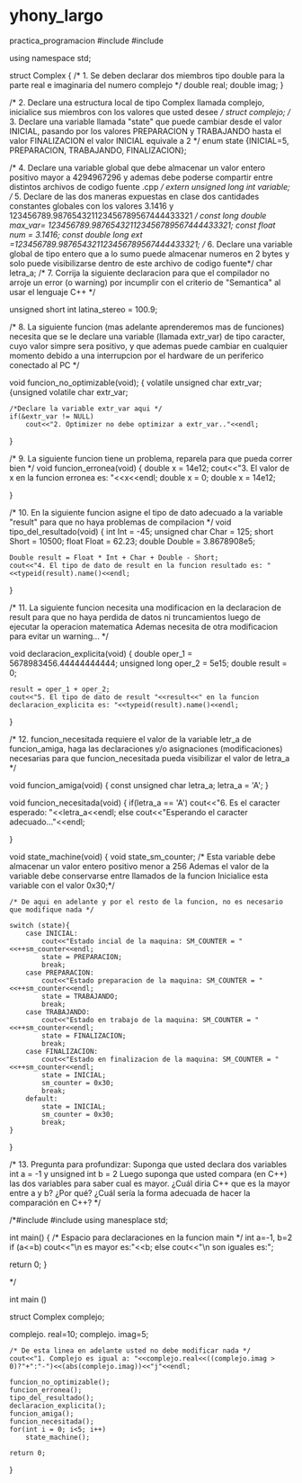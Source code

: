 # yhony_largo
practica_programacion
#include<iostream>
#include<typeinfo>

using namespace std;

struct Complex
{
	/* 1. Se deben declarar dos miembros tipo double para
	la parte real e imaginaria del numero complejo */
	double real;
	double imag;
}

/* 2. Declare una estructura local de tipo Complex llamada complejo, inicialice sus miembros con los
   valores que usted desee */
   struct complejo;
/* 3. Declare una variable llamada "state" que puede cambiar desde el valor
   INICIAL, pasando por los valores PREPARACION y TRABAJANDO hasta el valor FINALIZACION
   el valor INICIAL equivale a 2 */
enum state {INICIAL=5, PREPARACION, TRABAJANDO, FINALIZACION};

/* 4. Declare una variable global que debe almacenar un valor entero positivo mayor a 4294967296
   y ademas debe poderse compartir entre distintos archivos de codigo fuente .cpp */
extern unsigned long int variable;
/* 5. Declare de las dos maneras expuestas en clase dos cantidades constantes globales con los
   valores 3.1416 y 123456789.987654321123456789567444433321 */
const long double max_var= 123456789.987654321123456789567444433321;
const float num = 3.1416;
const double long ext =123456789.987654321123456789567444433321;
/* 6. Declare una variable global de tipo entero que a lo sumo puede almacenar numeros en 2 bytes 
   y solo puede visibilizarse dentro de este archivo de codigo fuente*/
char letra_a;
/* 7. Corrija la siguiente declaracion para que el compilador no arroje un error (o warning) por
   incumplir con el criterio de "Semantica" al usar el lenguaje C++ */

unsigned short int latina_stereo = 100.9;

/* 8. La siguiente funcion (mas adelante aprenderemos mas de funciones) necesita que se le declare
   una variable (llamada extr_var) de tipo caracter, cuyo valor simpre sera positivo, y que ademas puede cambiar en 
   cualquier momento debido a una interrupcion por el hardware de un periferico conectado al PC */

void funcion_no_optimizable(void);
{
    volatile unsigned char extr_var;
    {unsigned volatile char extr_var;
    
	/*Declare la variable extr_var aqui */
	if(&extr_var != NULL)
		cout<<"2. Optimizer no debe optimizar a extr_var.."<<endl;
}

/* 9. La siguiente funcion tiene un problema, reparela para que pueda correr bien */
void funcion_erronea(void)
{
    double x = 14e12;
	cout<<"3. El valor de x en la funcion erronea es: "<<x<<endl;
	double x = 0;
	double x = 14e12;
	
}

/* 10. En la siguiente funcion asigne el tipo de dato adecuado a la variable "result"
   para que no haya problemas de compilacion */
void tipo_del_resultado(void)
{
	int Int = -45;
	unsigned char Char = 125;
	short Short = 10500;
	float Float = 62.23;
	double Double = 3.8678908e5;
	
	Double result = Float * Int + Char + Double - Short;
	cout<<"4. El tipo de dato de result en la funcion resultado es: "<<typeid(result).name()<<endl;
}

/* 11. La siguiente funcion necesita una modificacion en la declaracion de result para que no
   haya perdida de datos ni truncamientos luego de ejecutar la operacion matematica 
   Ademas necesita de otra modificacion para evitar un warning...   */
   
void declaracion_explicita(void)
{
	double oper_1 = 5678983456.44444444444;
	unsigned long oper_2 = 5e15;
	double result = 0;
	
	result = oper_1 + oper_2;
	cout<<"5. El tipo de dato de result "<<result<<" en la funcion declaracion_explicita es: "<<typeid(result).name()<<endl;
}

/* 12. funcion_necesitada requiere el valor de la variable letr_a de funcion_amiga, haga las declaraciones
   y/o asignaciones (modificaciones) necesarias para que funcion_necesitada pueda visibilizar el valor de letra_a */

void funcion_amiga(void)
{
	const unsigned char letra_a;
	letra_a = 'A';
}

void funcion_necesitada(void)
{
	if(letra_a == 'A')
		cout<<"6. Es el caracter esperado: "<<letra_a<<endl;
	else
		cout<<"Esperando el caracter adecuado..."<<endl;
			
}

void state_machine(void)
{
	void state_sm_counter; /* Esta variable debe almacenar un valor entero positivo menor a 256
	                     Ademas el valor de la variable debe conservarse entre llamados de la funcion
						 Inicialice esta variable con el valor 0x30;*/
						 
	/* De aqui en adelante y por el resto de la funcion, no es necesario que modifique nada */
	
	switch (state){
		case INICIAL:
			cout<<"Estado incial de la maquina: SM_COUNTER = "<<++sm_counter<<endl;
			state = PREPARACION;
			break;
		case PREPARACION:
			cout<<"Estado preparacion de la maquina: SM_COUNTER = "<<++sm_counter<<endl;
			state = TRABAJANDO;
			break;
		case TRABAJANDO:
			cout<<"Estado en trabajo de la maquina: SM_COUNTER = "<<++sm_counter<<endl;
			state = FINALIZACION;
			break;
		case FINALIZACION:
			cout<<"Estado en finalizacion de la maquina: SM_COUNTER = "<<++sm_counter<<endl;
			state = INICIAL;
			sm_counter = 0x30;
			break;
		default:
			state = INICIAL;
			sm_counter = 0x30;
			break;
	}			
}

/* 13. Pregunta para profundizar: Suponga que usted declara dos variables int a = -1 y unsigned int b = 2
   Luego suponga que usted compara (en C++) las dos variables para saber cual es mayor. ¿Cuál diria C++ que es la mayor entre a y b?
   ¿Por qué? ¿Cuál sería la forma adecuada de hacer la comparación en C++? */
   
   /*#include
   #include
   using manesplace std;

int main()
{
     /* Espacio para declaraciones en la funcion main */
	int a=-1, b=2
	if (a<=b)
cout<<"\n es mayor es:"<<b;
else
cout<<"\n son iguales es:";

return 0;
}

*/

int main ()

struct Complex complejo;

complejo. real=10;
complejo. imag=5;
	
	/* De esta linea en adelante usted no debe modificar nada */
	cout<<"1. Complejo es igual a: "<<complejo.real<<((complejo.imag > 0)?"+":"-")<<(abs(complejo.imag))<<"j"<<endl;
	
	funcion_no_optimizable();
	funcion_erronea();
	tipo_del_resultado();
	declaracion_explicita();
	funcion_amiga();
	funcion_necesitada();
	for(int i = 0; i<5; i++)
		state_machine();
	
	return 0;
}

